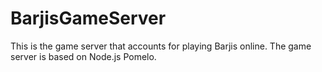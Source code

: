 # BarjisGameServer
This is the game server that accounts for playing Barjis online. The game server is based on Node.js Pomelo.
